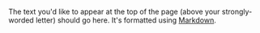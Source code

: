 The text you'd like to appear at the top of the page (above your strongly-worded letter) should go here. It's formatted using [Markdown](https://github.com/adam-p/markdown-here/wiki/Markdown-Cheatsheet).

